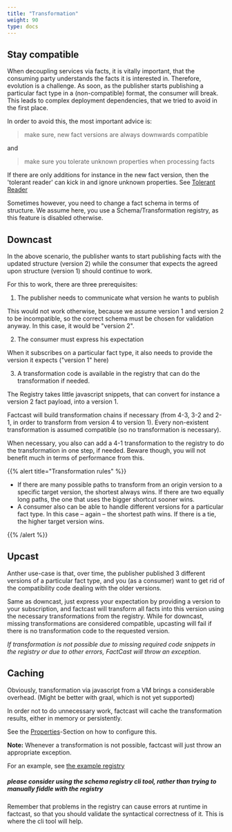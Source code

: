 ```yaml
---
title: "Transformation"
weight: 90
type: docs
---
```


## Stay compatible

When decoupling services via facts, it is vitally important, that the consuming party understands the facts it is interested in. Therefore, evolution is a challenge. As soon, as the publisher starts publishing a particular fact type in a (non-compatible) format, the consumer will break. This leads to complex deployment dependencies, that we tried to avoid in the first place.

In order to avoid this, the most important advice is: 

> make sure, new fact versions are always downwards compatible

and

> make sure you tolerate unknown properties when processing facts 

If there are only additions for instance in the new fact version, then the 'tolerant reader' can kick in and ignore unknown properties. See [Tolerant Reader](https://www.martinfowler.com/bliki/TolerantReader.html)

Sometimes however, you need to change a fact schema in terms of structure. We assume here, you use a Schema/Transformation registry, as this feature is disabled otherwise.

## Downcast

In the above scenario, the publisher wants to start publishing facts with the updated structure (version 2) while the consumer that expects the agreed upon structure (version 1) should continue to work.

For this to work, there are three prerequisites:

1. The publisher needs to communicate what version he wants to publish

This would not work otherwise, because we assume version 1 and version 2 to be incompatible, so the correct schema must be chosen for validation anyway.
In this case, it would be "version 2".

2. The consumer must express his expectation

When it subscribes on a particular fact type, it also needs to provide the version it expects ("version 1" here)

3. A transformation code is available in the registry that can do the transformation if needed.

The Registry takes little javascript snippets, that can convert for instance a version 2 fact payload, into a version 1.

Factcast will build transformation chains if necessary (from 4-3, 3-2 and 2-1, in order to transform from version 4 to version 1). Every non-existent transformation is assumed compatible (so no transformation is necessary).

When necessary, you also can add a 4-1 transformation to the registry to do the transformation in one step, if needed. Beware though, you will not benefit much in terms of performance from this.


{{% alert title="Transformation rules" %}}

* If there are many possible paths to transform from an origin version to a specific target version, the shortest always wins. If there are two equally long paths, the one that uses the bigger shortcut sooner wins.
* A consumer also can be able to handle different versions for a particular fact type. In this case – again – the shortest path wins. If there is a tie, the higher target version wins.

{{% /alert %}}

## Upcast

Anther use-case is that, over time, the publisher published 3 different versions of a particular fact type, and you (as a consumer) want to get rid of the compatibility code dealing with the older versions.

Same as downcast, just express your expectation by providing a version to your subscription, and factcast will transform all facts into this version using the necessary transformations from the registry.
While for downcast, missing transformations are considered compatible, upcasting will fail if there is no transformation code to the requested version.

*If transformation is not possible due to missing required code snippets in the registry or due to other errors, FactCast will throw an exception*.

## Caching

Obviously, transformation via javascript from a VM brings a considerable overhead. (Might be better with graal, which is not yet supported)

In order not to do unnecessary work, factcast will cache the transformation results, either in memory or persistently.

See the [Properties](/setup/properties)-Section on how to configure this.

**Note:** Whenever a transformation is not possible, factcast will just throw an appropriate exception. 
 
For an example, see [the example registry](https://github.com/factcast/factcast/tree/master/factcast-examples/factcast-example-server/src/main/resources) 

##### please consider using the schema registry cli tool, rather than trying to manually fiddle with the registry

Remember that problems in the registry can cause errors at runtime in factcast, so that you should validate the syntactical correctness of it. This is where the cli tool will help.
 
